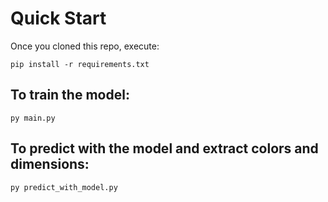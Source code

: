 # Quick Start

Once you cloned this repo, execute:
```
pip install -r requirements.txt
```

## To train the model:
```
py main.py
```

## To predict with the model and extract colors and dimensions:
```
py predict_with_model.py
```
